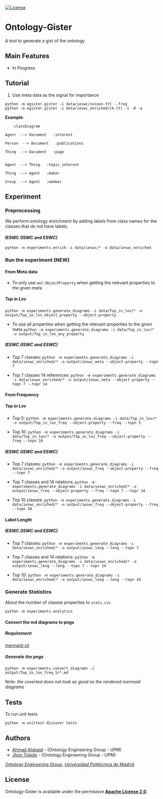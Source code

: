 [![License](https://camo.githubusercontent.com/d6aa9e530d2e113934db4c4c984411041c92b3a120223790c67d37291d373822/68747470733a2f2f696d672e736869656c64732e696f2f707970692f6c2f6d6f7270682d6b67632e737667)](https://github.com/oeg-upm/morph-kgc/blob/main/LICENSE) 

# Ontology-Gister

A tool to generate a gist of the ontology


## Main Features

* In Progress

## Tutorial

1. Use meta data as the signal for importance
```
python -m ogister.gister -i data/ieswc/cocoon.ttl --freq
python -m ogister.gister -i data/ieswc_enriched/ck.ttl -t -d -a  

```





**Example**:


```mermaid
	classDiagram

Agent  --> Document   :interest  

Person  --> Document   :publications  

Thing  --> Document   :page  


Agent  --> Thing   :topic_interest  

Thing  --> Agent   :maker  

Group  --> Agent   :member  
```

## Experiment

### Preprocessing 
We perform ontology enrichment by adding labels from class names for the classes that do not
have labels.

#### IESWC (ISWC and ESWC)
```
python -m experiments.enrich -i data/ieswc/* -o data/ieswc_enriched
```


### Run the experiment (NEW)

#### From Meta data

* To only use `owl:ObjectProperty` when getting the relevant properties to the given meta

##### Top in Lov
```python -m experiments.generate_diagrams -i data/Top_in_lov/* -o output/Top_in_lov_object_property --object-property```

* To use all properties when getting the relevant properties to the given meta
```python -m experiments.generate_diagrams -i data/Top_in_lov/* -o output/Top_in_lov_any_property```


##### IESWC (ISWC and ESWC)
* Top 7 classes: ```python -m experiments.generate_diagrams -i data/ieswc_enriched/* -o output/ieswc_meta --object-property --topn 7```

* Top 7 classes 14 references: ```python -m experiments.generate_diagrams -i data/ieswc_enriched/* -o output/ieswc_meta --object-property --topn 7 --topr 14```



#### From Frequency

##### Top in Lov


* Top 5: ```python -m experiments.generate_diagrams -i data/Top_in_lov/* -o output/Top_in_lov_freq --object-property --freq --topn 5```

* Top 10: ```python -m experiments.generate_diagrams -i data/Top_in_lov/* -o output/Top_in_lov_freq --object-property --freq --topn 10```


##### IESWC (ISWC and ESWC)

* Top 7 classes: ```python -m experiments.generate_diagrams -i data/ieswc_enriched/* -o output/ieswc_freq --object-property --freq --topn 7```

* Top 7 classes and 14 relations: ```python -m experiments.generate_diagrams -i data/ieswc_enriched/* -o output/ieswc_freq --object-property --freq --topn 7 --topr 14```

* Top 10 classes: ```python -m experiments.generate_diagrams -i data/ieswc_enriched/* -o output/ieswc_freq --object-property --freq --topn 10```

[//]: # (* Top 10 classes and 10 relations: ```python -m experiments.generate_diagrams -i data/ieswc/* -o output/ieswc_freq --object-property --freq --topn 10 --topr 10```)


#### Label Length
##### IESWC (ISWC and ESWC)

* Top 7 classes: ```python -m experiments.generate_diagrams -i data/ieswc_enriched/* -o output/ieswc_leng --leng --topn 7```

* Top 7 classes and 14 relations: ```python -m experiments.generate_diagrams -i data/ieswc_enriched/* -o output/ieswc_leng --leng --topn 7 --topr 14```


* Top 10: ```python -m experiments.generate_diagrams -i data/ieswc_enriched/* -o output/ieswc_leng --leng --topn 10```



### Generate Statistics
About the number of classes properties to `stats.csv`
```
python -m experiments.analytics
```

#### Convert the md diagrams to pngs
##### Requirement

[mermaid-cli](https://github.com/mermaid-js/mermaid-cli)

##### Generate the pngs
```
python -m experiments.convert_diagrams -i output/Top_in_lov_freq_5/*.md
```
*Note: the coverted does not look as good as the rendered mermaid diagrams*


## Tests
To run unit tests
```
python -m unittest discover tests 
```

## Authors

- [Ahmad Alobaid](https://github.com/ahmad88me) - (Ontology Engineering Group - UPM)
- [Jhon Toledo](https://github.com/jatoledo) - (Ontology Engineering Group - UPM)

*[Ontology Engineering Group](https://oeg.fi.upm.es/)*, *[Universidad Politécnica de Madrid](https://www.upm.es/internacional)*.

## License

Ontology-Gister is available under the permissive **[Apache License 2.0](https://github.com/oeg-upm/Morph-KGC/blob/main/LICENSE)**.
